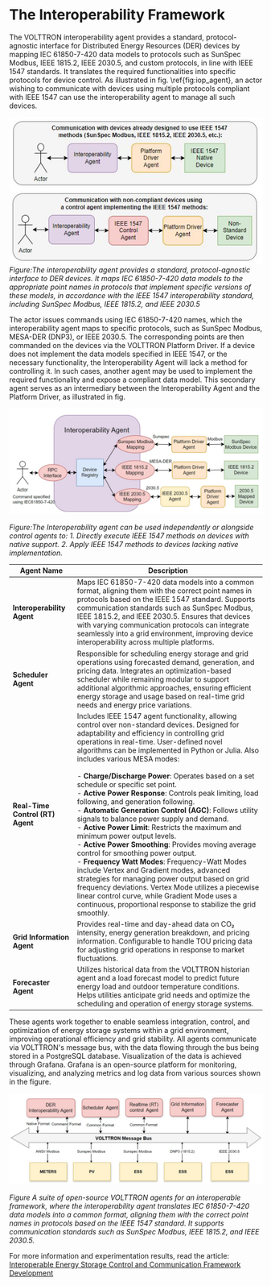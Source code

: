 # The Interoperability Framework 

The VOLTTRON interoperability agent provides a standard, protocol-agnostic interface for Distributed Energy Resources (DER) devices by mapping IEC 61850-7-420 data models to protocols such as SunSpec Modbus, IEEE 1815.2, IEEE 2030.5, and custom protocols, in line with IEEE 1547 standards. It translates the required functionalities into specific protocols for device control. As illustrated in fig. \ref{fig:iop_agent}, an actor wishing to communicate with devices using multiple protocols compliant with IEEE 1547 can use the interoperability agent to manage all such devices. 

![alt text](image-4.png)
*Figure:The interoperability agent provides a standard, protocol-agnostic interface to DER devices. It maps IEC 61850-7-420 data models to the appropriate point names in protocols that implement specific versions of these models, in accordance with the IEEE 1547 interoperability standard, including SunSpec Modbus, IEEE 1815.2, and IEEE 2030.5*

The actor issues commands using IEC 61850-7-420 names, which the interoperability agent maps to specific protocols, such as SunSpec Modbus, MESA-DER (DNP3), or IEEE 2030.5. The corresponding points are then commanded on the devices via the VOLTTRON Platform Driver. If a device does not implement the data models specified in IEEE 1547, or the necessary functionality, the Interoperability Agent will lack a method for controlling it. In such cases, another agent may be used to implement the required functionality and expose a compliant data model. This secondary agent serves as an intermediary between the Interoperability Agent and the Platform Driver, as illustrated in fig.


![alt text](image-2.png)

*Figure:The Interoperability agent can be used independently or alongside control agents to: 1. Directly execute IEEE 1547 methods on devices with native support. 2. Apply IEEE 1547 methods to devices lacking native implementation.*


| Agent Name                | Description                                                                                                                                                       |
|---------------------------|-------------------------------------------------------------------------------------------------------------------------------------------------------------------|
| **Interoperability Agent**| Maps IEC 61850-7-420 data models into a common format, aligning them with the correct point names in protocols based on the IEEE 1547 standard. Supports communication standards such as SunSpec Modbus, IEEE 1815.2, and IEEE 2030.5. Ensures that devices with varying communication protocols can integrate seamlessly into a grid environment, improving device interoperability across multiple platforms. |
| **Scheduler Agent**       | Responsible for scheduling energy storage and grid operations using forecasted demand, generation, and pricing data. Integrates an optimization-based scheduler while remaining modular to support additional algorithmic approaches, ensuring efficient energy storage and usage based on real-time grid needs and energy price variations. |
| **Real-Time Control (RT) Agent** | Includes IEEE 1547 agent functionality, allowing control over non-standard devices. Designed for adaptability and efficiency in controlling grid operations in real-time. User-defined novel algorithms can be implemented in Python or Julia. Also includes various MESA modes: <br><br> - **Charge/Discharge Power**: Operates based on a set schedule or specific set point. <br> - **Active Power Response**: Controls peak limiting, load following, and generation following. <br> - **Automatic Generation Control (AGC)**: Follows utility signals to balance power supply and demand. <br> - **Active Power Limit**: Restricts the maximum and minimum power output levels. <br> - **Active Power Smoothing**: Provides moving average control for smoothing power output. <br> - **Frequency Watt Modes**: Frequency-Watt Modes include Vertex and Gradient modes, advanced strategies for managing power output based on grid frequency deviations. Vertex Mode utilizes a piecewise linear control curve, while Gradient Mode uses a continuous, proportional response to stabilize the grid smoothly. |
| **Grid Information Agent**| Provides real-time and day-ahead data on CO₂ intensity, energy generation breakdown, and pricing information. Configurable to handle TOU pricing data for adjusting grid operations in response to market fluctuations. |
| **Forecaster Agent**      | Utilizes historical data from the VOLTTRON historian agent and a load forecast model to predict future energy load and outdoor temperature conditions. Helps utilities anticipate grid needs and optimize the scheduling and operation of energy storage systems. |

These agents work together to enable seamless integration, control, and optimization of energy storage systems within a grid environment, improving operational efficiency and grid stability. All agents communicate via VOLTTRON's message bus, with the data flowing through the bus being stored in a PostgreSQL database. Visualization of the data is achieved through Grafana. Grafana is an open-source platform for monitoring, visualizing, and analyzing metrics and log data from various sources shown in the figure.

![alt text](image-3.png)

*Figure A suite of open-source VOLTTRON agents for an interoperable framework, where the interoperability agent translates IEC 61850-7-420 data models into a common format, aligning them with the correct point names in protocols based on the IEEE 1547 standard. It supports communication standards such as SunSpec Modbus, IEEE 1815.2, and IEEE 2030.5.*

For more information and experimentation results, read the article: [Interoperable Energy Storage Control and Communication Framework Development](https://ieeexplore.ieee.org/abstract/document/10891219)




